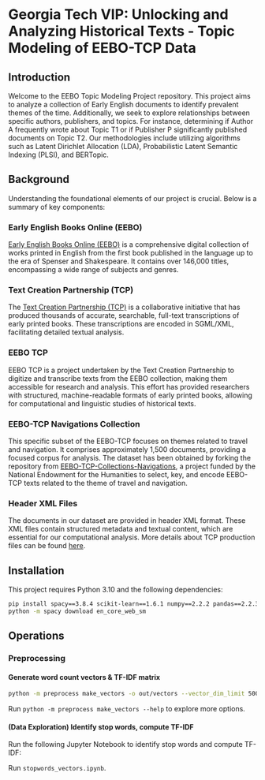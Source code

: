 # Georgia Tech VIP: Unlocking and Analyzing Historical Texts - Topic Modeling of EEBO-TCP Data

## Introduction
Welcome to the EEBO Topic Modeling Project repository. This project aims to analyze a collection of Early English documents to identify prevalent themes of the time. Additionally, we seek to explore relationships between specific authors, publishers, and topics. For instance, determining if Author A frequently wrote about Topic T1 or if Publisher P significantly published documents on Topic T2. Our methodologies include utilizing algorithms such as Latent Dirichlet Allocation (LDA), Probabilistic Latent Semantic Indexing (PLSI), and BERTopic.

## Background
Understanding the foundational elements of our project is crucial. Below is a summary of key components:

### Early English Books Online (EEBO)
[Early English Books Online (EEBO)](https://proquest.libguides.com/eebopqp) is a comprehensive digital collection of works printed in English from the first book published in the language up to the era of Spenser and Shakespeare. It contains over 146,000 titles, encompassing a wide range of subjects and genres.

### Text Creation Partnership (TCP)
The [Text Creation Partnership (TCP)](https://textcreationpartnership.org/tcp-texts/eebo-tcp-early-english-books-online/) is a collaborative initiative that has produced thousands of accurate, searchable, full-text transcriptions of early printed books. These transcriptions are encoded in SGML/XML, facilitating detailed textual analysis.

### EEBO TCP
EEBO TCP is a project undertaken by the Text Creation Partnership to digitize and transcribe texts from the EEBO collection, making them accessible for research and analysis. This effort has provided researchers with structured, machine-readable formats of early printed books, allowing for computational and linguistic studies of historical texts.

### EEBO-TCP Navigations Collection
This specific subset of the EEBO-TCP focuses on themes related to travel and navigation. It comprises approximately 1,500 documents, providing a focused corpus for analysis. The dataset has been obtained by forking the repository from [EEBO-TCP-Collections-Navigations](https://github.com/Text-Creation-Partnership/EEBO-TCP-Collections-Navigations), a project funded by the National Endowment for the Humanities to select, key, and encode EEBO-TCP texts related to the theme of travel and navigation.

### Header XML Files
The documents in our dataset are provided in header XML format. These XML files contain structured metadata and textual content, which are essential for our computational analysis. More details about TCP production files can be found [here](https://textcreationpartnership.org/about-the-tcp/historical-documentation/tcp-production-files/).

## Installation
This project requires Python 3.10 and the following dependencies:

```bash
pip install spacy==3.8.4 scikit-learn==1.6.1 numpy==2.2.2 pandas==2.2.3
python -m spacy download en_core_web_sm
```

## Operations

### Preprocessing

#### Generate word count vectors & TF-IDF matrix
```sh
python -m preprocess make_vectors -o out/vectors --vector_dim_limit 5000
```
Run `python -m preprocess make_vectors --help` to explore more options.

#### (Data Exploration) Identify stop words, compute TF-IDF
Run the following Jupyter Notebook to identify stop words and compute TF-IDF:

Run `stopwords_vectors.ipynb`.